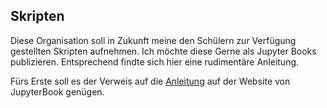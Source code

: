 ## Skripten

Diese Organisation soll in Zukunft meine den Schülern zur Verfügung gestellten Skripten aufnehmen. Ich möchte diese Gerne als Jupyter Books publizieren. Entsprechend findte sich hier eine rudimentäre Anleitung.

Fürs Erste soll es der Verweis auf die [Anleitung](https://jupyterbook.org/en/stable/start/your-first-book.html) auf der Website von JupyterBook genügen. 
